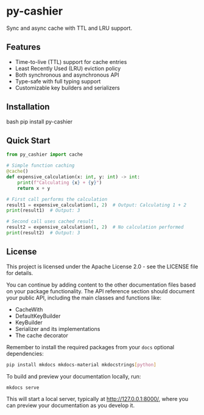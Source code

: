 # py-cashier

Sync and async cache with TTL and LRU support.

## Features

- Time-to-live (TTL) support for cache entries
- Least Recently Used (LRU) eviction policy
- Both synchronous and asynchronous API
- Type-safe with full typing support
- Customizable key builders and serializers

## Installation
bash pip install py-cashier

## Quick Start

```python
from py_cashier import cache

# Simple function caching
@cache()
def expensive_calculation(x: int, y: int) -> int:
    print(f"Calculating {x} + {y}")
    return x + y

# First call performs the calculation
result1 = expensive_calculation(1, 2)  # Output: Calculating 1 + 2
print(result1)  # Output: 3

# Second call uses cached result
result2 = expensive_calculation(1, 2)  # No calculation performed
print(result2)  # Output: 3
```

## License
This project is licensed under the Apache License 2.0 - see the LICENSE file for details.

You can continue by adding content to the other documentation files based on your package functionality. The API reference section should document your public API, including the main classes and functions like:
- CacheWith
- DefaultKeyBuilder
- KeyBuilder
- Serializer and its implementations
- The cache decorator

Remember to install the required packages from your `docs` optional dependencies:

```bash
pip install mkdocs mkdocs-material mkdocstrings[python]
```

To build and preview your documentation locally, run:

```bash
mkdocs serve
```

This will start a local server, typically at http://127.0.0.1:8000/, where you can preview your documentation as you develop it.
